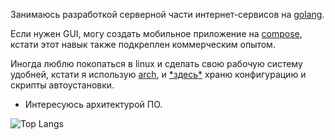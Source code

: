 Занимаюсь разработкой серверной части интернет-сервисов на [golang](https://go.dev/).

Если нужен GUI, могу создать мобильное приложение на [compose](https://developer.android.com/compose), кстати этот навык также подкреплен коммерческим опытом.

Иногда люблю покопаться в linux и сделать свою рабочую систему удобней, кстати я использую [arch](https://archlinux.org/), и [\*здесь\*](https://github.com/dsaime/config2) храню конфигурацию и скрипты автоустановки. 

- Интересуюсь архитектурой ПО.

![Top Langs](https://github-readme-stats.vercel.app/api/top-langs/?username=dsaime&layout=compact&theme=dark)
